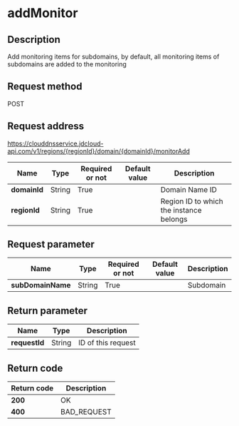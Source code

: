 # addMonitor


## Description
Add monitoring items for subdomains, by default, all monitoring items of subdomains are added to the monitoring

## Request method
POST

## Request address
https://clouddnsservice.jdcloud-api.com/v1/regions/{regionId}/domain/{domainId}/monitorAdd

|Name|Type|Required or not|Default value|Description|
|---|---|---|---|---|
|**domainId**|String|True||Domain Name ID|
|**regionId**|String|True||Region ID to which the instance belongs|

## Request parameter
|Name|Type|Required or not|Default value|Description|
|---|---|---|---|---|
|**subDomainName**|String|True||Subdomain|


## Return parameter
|Name|Type|Description|
|---|---|---|
|**requestId**|String|ID of this request|



## Return code
|Return code|Description|
|---|---|
|**200**|OK|
|**400**|BAD_REQUEST  |
